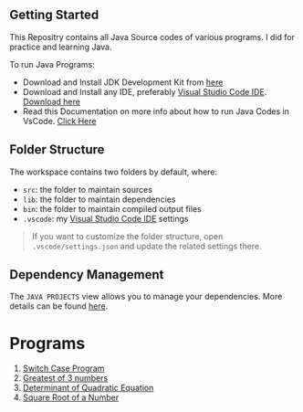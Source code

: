 ## Getting Started

This Repositry contains all Java Source codes of various programs. I did for practice and learning Java.

To run Java Programs:

- Download and Install JDK Development Kit from [here](https://www.oracle.com/in/java/technologies/downloads/)
- Download and Install any IDE, preferably [Visual Studio Code IDE](https://code.visualstudio.com/). [Download here](https://code.visualstudio.com/Download)
- Read this Documentation on more info about how to run Java Codes in VsCode. [Click Here](https://code.visualstudio.com/docs/languages/java#:~:text=In%20order%20to%20run%20Java,Amazon%20Corretto)

## Folder Structure

The workspace contains two folders by default, where:

- `src`: the folder to maintain sources
- `lib`: the folder to maintain dependencies
- `bin`: the folder to maintain compiled output files
- `.vscode`: my [Visual Studio Code IDE](https://code.visualstudio.com/) settings

> If you want to customize the folder structure, open `.vscode/settings.json` and update the related settings there.

## Dependency Management

The `JAVA PROJECTS` view allows you to manage your dependencies. More details can be found [here](https://github.com/microsoft/vscode-java-dependency#manage-dependencies).

# Programs

1. [Switch Case Program](/src/switchCase.java)
2. [Greatest of 3 numbers](/src/greatestof3.java)
3. [Determinant of Quadratic Equation](/src/determinant.java)
4. [Square Root of a Number](/src/sqroot.java)
